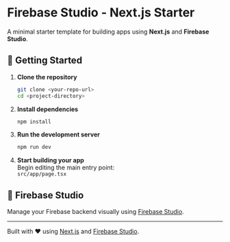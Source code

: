 # Firebase Studio - Next.js Starter

A minimal starter template for building apps using **Next.js** and **Firebase Studio**.

## 🚀 Getting Started

1. **Clone the repository**  
   ```bash
   git clone <your-repo-url>
   cd <project-directory>
   ```

2. **Install dependencies**  
   ```bash
   npm install
   ```

3. **Run the development server**  
   ```bash
   npm run dev
   ```

4. **Start building your app**  
   Begin editing the main entry point:  
   `src/app/page.tsx`

## 🔗 Firebase Studio

Manage your Firebase backend visually using [Firebase Studio](https://studio.firebase.google.com/studio-7906477441).

---

Built with ❤️ using [Next.js](https://nextjs.org/) and [Firebase Studio](https://firebase.google.com/docs/studio).
